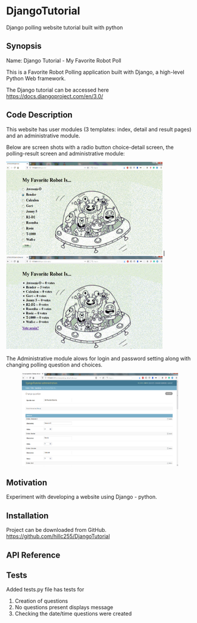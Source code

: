 # DjangoTutorial
Django polling website tutorial built with python

## Synopsis

Name:  Django Tutorial - My Favorite Robot Poll

This is a Favorite Robot Polling application built with Django, a high-level Python Web framework.

The Django tutorial can be accessed here <https://docs.djangoproject.com/en/3.0/>

## Code Description

This website has user modules (3 templates: index, detail and result pages) and an administrative module.

Below are screen shots with a radio button choice-detail screen, the polling-result screen and administrative module:

<kbd><img width="420" height="250" src="readme_assets/robot_detail.gif">|</kbd><kbd><img width="420" height="250" src="readme_assets/robot_result.gif"></kbd>

The Administrative module alows for login and password setting along with changing polling question and choices.
<p align="center">
<kbd><img width="420" height="250" src="readme_assets/robot_admin.png"></kbd>
</p>  

## Motivation

Experiment with developing a website using Django - python.

## Installation

Project can be downloaded from GitHub.  
https://github.com/hillc255/DjangoTutorial

## API Reference

## Tests

Added tests.py file has tests for 
1.  Creation of questions
2.  No questions present displays message
3.  Checking the date/time questions were created

